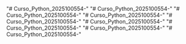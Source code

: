 "# Curso_Python_2025100554-" 
"# Curso_Python_2025100554-" 
"# Curso_Python_2025100554-" 
"# Curso_Python_2025100554-" 
"# Curso_Python_2025100554-" 
"# Curso_Python_2025100554-" 
"# Curso_Python_2025100554-" 
"# Curso_Python_2025100554-" 
"# Curso_Python_2025100554-" 
